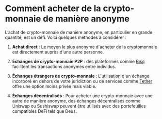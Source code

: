 # Comment acheter de la crypto-monnaie de manière anonyme

L’achat de crypto-monnaie de manière anonyme, en particulier en grande quantité, est un défi. Voici quelques méthodes à considérer :

1. **Achat direct** : Le moyen le plus anonyme d'acheter de la cryptomonnaie est directement auprès d'une autre personne.

2. **Échanges de crypto-monnaie P2P** : des plateformes comme [Bisq](https://bisq.network) facilitent les transactions anonymes entre individus.

3. **Échanges étrangers de crypto-monnaie** : L'utilisation d'un échange incorporé en dehors de votre juridiction ou de services comme [Tether](https://tether.to) offre une option moins privée mais viable.

4. **Échanges décentralisés** : Pour acheter une crypto-monnaie avec une autre de manière anonyme, des échanges décentralisés comme Uniswap ou Sushiswap peuvent être utilisés avec des portefeuilles compatibles DeFi tels que Deus.